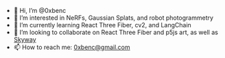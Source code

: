 - 👋 Hi, I’m @0xbenc
- 👀 I’m interested in NeRFs, Gaussian Splats, and robot photogrammetry
- 🌱 I’m currently learning React Three Fiber, cv2, and LangChain
- 💞️ I’m looking to collaborate on React Three Fiber and p5js art, as well as [Skyway](https://github.com/0xbenc/skyway)
- 📫 How to reach me: 0xbenc@gmail.com
